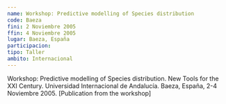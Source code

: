 ```yaml
---
name: Workshop: Predictive modelling of Species distribution
code: Baeza
fini: 2 Noviembre 2005
ffin: 4 Noviembre 2005
lugar: Baeza, España
participacion:
tipo: Taller
ambito: Internacional
---
```

Workshop: Predictive modelling of Species distribution. New Tools for the XXI Century. Universidad Internacional de Andalucía. Baeza, España, 2-4 Noviembre 2005. [Publication from the workshop]
